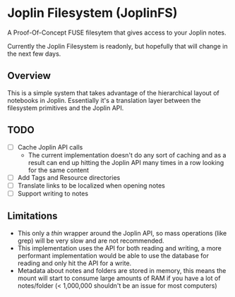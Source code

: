 # Joplin Filesystem (JoplinFS)

A Proof-Of-Concept FUSE filesytem that gives access to your Joplin notes.

Currently the Joplin Filesystem is readonly, but hopefully that will change in the next few days.

## Overview
This is a simple system that takes advantage of the hierarchical layout of notebooks in Joplin. Essentially it's a translation layer between the filesystem primitives and the Joplin API. 

## TODO
- [ ] Cache Joplin API calls
  - The current implementation doesn't do any sort of caching and as a result can end up hitting the Joplin API many times in a row looking for the same content
- [ ] Add Tags and Resource directories
- [ ] Translate links to be localized when opening notes
- [ ] Support writing to notes

## Limitations
- This only a *thin* wrapper around the Joplin API, so mass operations (like grep) will be very slow and are not recommended.
- This implementation uses the API for both reading and writing, a more performant implementation would be able to use the database for reading and only hit the API for a write.
- Metadata about notes and folders are stored in memory, this means the mount will start to consume large amounts of RAM if you have a lot of notes/folder (< 1,000,000 shouldn't be an issue for most computers)
